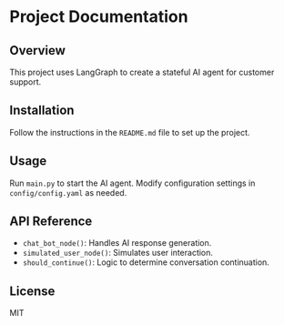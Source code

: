 # Project Documentation

## Overview
This project uses LangGraph to create a stateful AI agent for customer support.

## Installation
Follow the instructions in the `README.md` file to set up the project.

## Usage
Run `main.py` to start the AI agent. Modify configuration settings in `config/config.yaml` as needed.

## API Reference
- `chat_bot_node()`: Handles AI response generation.
- `simulated_user_node()`: Simulates user interaction.
- `should_continue()`: Logic to determine conversation continuation.

## License
MIT
